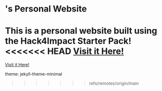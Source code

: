 # <Matthew Phan>'s Personal Website
This is a personal website built using the Hack4Impact Starter Pack!
<Hack4Impact Start>
<<<<<<< HEAD
[Visit it Here!](https://mattphanm.github.io/MatthewH4I.github.io/)
=======
[Visit it Here!](MatthewH4I.github.io)

theme: jekyll-theme-minimal
>>>>>>> refs/remotes/origin/main
